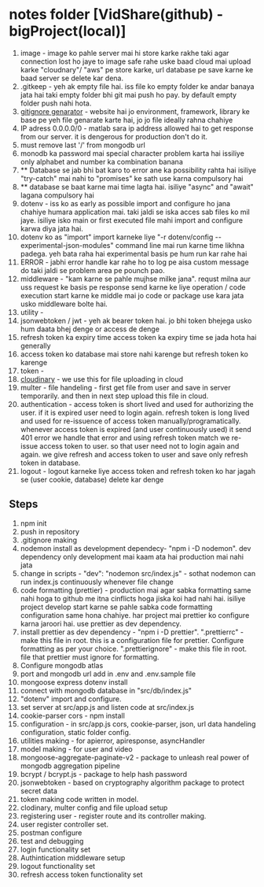 # notes folder [VidShare(github) - bigProject(local)]

1. image - image ko pahle server mai hi store karke rakhe taki agar connection lost ho jaye to image safe rahe uske baad cloud mai upload karke "cloudnary"/ "aws" pe store karke, url database pe save karne ke baad server se delete kar dena.
2. .gitkeep - yeh ak empty file hai. iss file ko empty folder ke andar banaya jata hai taki empty folder bhi git mai push ho pay. by default empty folder push nahi hota.
3. [gitignore genarator](https://mrkandreev.name/snippets/gitignore-generator/) - website hai jo environment, framework, library ke base pe yeh file genarate karte hai, jo jo file ideally rahna chahiye
4. IP adress 0.0.0.0/0 - matlab sara ip address allowed hai to get response from our server. it is dengerous for production don't do it.
5. must remove last '/' from mongodb url
6. monodb ka password mai special character problem karta hai issiliye only alphabet and number ka combination banana
7. \*\* Database se jab bhi bat karo to error ane ka possibility rahta hai isiliye "try-catch" mai nahi to "promises" ke sath use karna compulsory hai
8. \*\* database se baat karne mai time lagta hai. isiliye "async" and "await" lagana compulsory hai
9. dotenv - iss ko as early as possible import and configure ho jana chahiye humara application mai. taki jaldi se iska acces sab files ko mil jaye. isiliye isko main or first executed file mahi import and configure karwa diya jata hai.
10. dotenv ko as "import" import karneke liye "-r dotenv/config --experimental-json-modules" command line mai run karne time likhna padega. yeh bata raha hai experimental basis pe hum run kar rahe hai
11. ERROR - jabhi error handle kar rahe ho to log pe aisa custom message do taki jaldi se problem area pe pounch pao.
12. middleware - "kam karne se pahle mujhse milke jana". requst milna aur uss request ke basis pe response send karne ke liye operation / code execution start karne ke middle mai jo code or package use kara jata usko middleware bolte hai.
13. utility -
14. jsonwebtoken / jwt - yeh ak bearer token hai. jo bhi token bhejega usko hum daata bhej denge or access de denge
15. refresh token ka expiry time access token ka expiry time se jada hota hai generally
16. access token ko database mai store nahi karenge but refresh token ko karenge
17. token -
18. [cloudinary](https://cloudinary.com/) - we use this for file uploading in cloud
19. multer - file handeling - first get file from user and save in server temporarily. and then in next step upload this file in cloud.
20. authentication - access token is short lived and used for authorizing the user. if it is expired user need to login again. refresh token is long lived and used for re-issuence of access token manually/programatically. whenever access token is expired (and user continuously used) it send 401 error we handle that error and using refresh token match we re-issue access token to user. so that user need not to login again and again. we give refresh and access token to user and save only refresh token in database.
21. logout - logout karneke liye access token and refresh token ko har jagah se (user cookie, database) delete kar denge

## Steps

1. npm init
2. push in repository
3. .gitignore making
4. nodemon install as development dependecy- "npm i -D nodemon". dev dependency only development mai kaam ata hai production mai nahi jata
5. change in scripts - "dev": "nodemon src/index.js" - sothat nodemon can run index.js continuously whenever file change
6. code formatting (prettier) - production mai agar sabka formatting same nahi hoga to github me itna cinflicts hoga jiska koi had nahi hai. isiliye project develop start karne se pahle sabka code formatting configuration same hona chahiye. har project mai prettier ko configure karna jaroori hai. use prettier as dev dependency.
7. install prettier as dev dependency - "npm i -D prettier". ".prettierrc" - make this file in root. this is a configuration file for prettier. Configure formatting as per your choice. ".prettierignore" - make this file in root. file that prettier must ignore for formatting.
8. Configure mongodb atlas
9. port and mongodb url add in .env and .env.sample file
10. mongoose express dotenv install
11. connect with mongodb database in "src/db/index.js"
12. "dotenv" import and configure.
13. set server at src/app.js and listen code at src/index.js
14. cookie-parser cors - npm install
15. configuration - in src/app.js cors, cookie-parser, json, url data handeling configuration, static folder config.
16. utilities making - for apierror, apiresponse, asyncHandler
17. model making - for user and video
18. mongoose-aggregate-paginate-v2 - package to unleash real power of mongodb aggregation pipeline
19. bcrypt / bcrypt.js - package to help hash password
20. jsonwebtoken - based on cryptography algorithm package to protect secret data
21. token making code written in model.
22. clodinary, multer config and file upload setup
23. registering user - register route and its controller making.
24. user register controller set.
25. postman configure
26. test and debugging
27. login functionality set
28. Authintication middleware setup
29. logout functionality set
30. refresh access token functionality set
